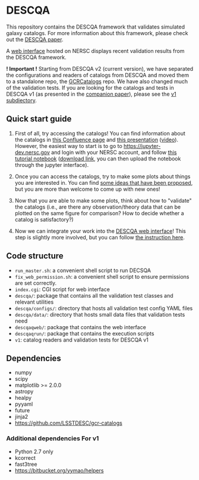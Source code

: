 # DESCQA

This repository contains the DESCQA framework that validates simulated galaxy catalogs. For more information about this framework, please check out the [DESCQA paper](https://arxiv.org/abs/1709.09665).

A [web interface](https://portal.nersc.gov/project/lsst/descqa/) hosted on NERSC displays recent validation results from the DESCQA framework.

**! Important !** Starting from DESCQA v2 (current version), we have separated the configurations and readers of catalogs from DESCQA and moved them to a standalone repo, the [GCRCatalogs](https://github.com/LSSTDESC/gcr-catalogs) repo. We have also changed much of the validation tests. If you are looking for the catalogs and tests in DESCQA v1 (as presented in the [companion paper](https://arxiv.org/abs/1709.09665)), please see the [v1 subdiectory](v1).


## Quick start guide

1. First of all, try accessing the catalogs! You can find information about the catalogs in [this Confluence page](https://confluence.slac.stanford.edu/x/Z0uKDQ) and [this presentation](https://docs.google.com/presentation/d/1W5lZrQci9J4jaTdLWUIwkPKtq1lbDT3SzTh-YgIkl6k/edit?usp=sharing) ([video](https://youtu.be/4k9Yj6aI1uc)). However, the easiest way to start is to go to https://jupyter-dev.nersc.gov and login with your NERSC account, and follow [this tutorial notebook](https://github.com/LSSTDESC/gcr-catalogs/blob/master/examples/GCRCatalogs%20Demo.ipynb) ([download link](https://raw.githubusercontent.com/LSSTDESC/gcr-catalogs/master/examples/GCRCatalogs%20Demo.ipynb), you can then upload the notebook through the jupyter interface). 

2. Once you can access the catalogs, try to make some plots about things you are interested in. You can find [some ideas that have been proposed](https://github.com/LSSTDESC/descqa/labels/validation%20test), but you are more than welcome to come up with new ones! 

3. Now that you are able to make some plots, think about how to "validate" the catalogs (i.e., are there any observation/theory data that can be plotted on the same figure for comparison? How to decide whether a catalog is satisfactory?)

4. Now we can integrate your work into the [DESCQA web interface](https://portal.nersc.gov/project/lsst/descqa/v2/)! This step is slightly more involved, but you can follow [the instruction here](CONTRIBUTING.md).



## Code structure

- `run_master.sh`: a convenient shell script to run DECSQA
- `fix_web_permission.sh`: a convenient shell script to ensure permissions are set correctly.
- `index.cgi`: CGI script for web interface
- `descqa/`: package that contains all the validation test classes and relevant utilities
- `descqa/configs/`: directory that hosts all validation test config YAML files
- `descqa/data/`: directory that hosts small data files that validation tests need
- `descqaqweb/`: package that contains the web interface
- `descqaqrun/`: package that contains the execution scripts
- `v1`: catalog readers and validation tests for DESCQA v1


## Dependencies

- numpy
- scipy
- matplotlib >= 2.0.0
- astropy
- healpy
- pyyaml
- future
- jinja2
- https://github.com/LSSTDESC/gcr-catalogs


### Additional dependencies For v1

- Python 2.7 only
- kcorrect
- fast3tree
- https://bitbucket.org/yymao/helpers
